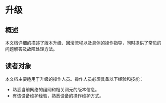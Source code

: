 # 升级

## 概述<a name="section1881820588012"></a>

本文档详细的描述了版本升级、回滚流程以及具体的操作指导，同时提供了常见的问题解答及故障处理方法。

## 读者对象<a name="section188237588014"></a>

本文档主要适用于升级的操作人员。操作人员必须具备以下经验和技能：

-   熟悉当前网络的组网和相关网元的版本信息。
-   有该设备维护经验，熟悉设备的操作维护方式。
